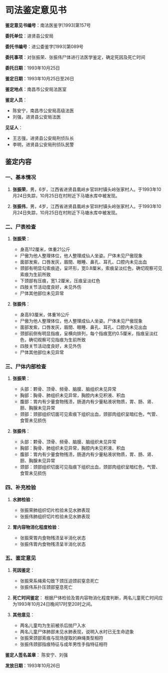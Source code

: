 # 司法鉴定意见书

**鉴定意见书编号**：南法医鉴字[1993]第157号

**委托单位**：进贤县公安局

**委托书编号**：进公委鉴字[1993]第089号

**委托事项**：对张振荣、张振伟尸体进行法医学鉴定，确定死因及死亡时间

**委托日期**：1993年10月25日

**鉴定日期**：1993年10月25日至26日

**鉴定地点**：南昌市公安局法医室

**鉴定人员**：
- 陈安宁，南昌市公安局高级法医
- 刘强，进贤县公安局法医

**见证人**：
- 王志强，进贤县公安局刑侦队长
- 李明，进贤县公安局刑侦队民警

## 鉴定内容

### 一、基本情况

1. **张振荣**，男，6岁，江西省进贤县凰岭乡官圳村镇头岭张家村人。于1993年10月24日失踪，10月25日在村附近下马塘水库中被发现。

2. **张振伟**，男，4岁，江西省进贤县凰岭乡官圳村镇头岭张家村人。于1993年10月24日失踪，10月25日在村附近下马塘水库中被发现。

### 二、尸表检查

1. **张振荣**：
   - 身高112厘米，体重21公斤
   - 尸傲为他人整理体位，他人整理成仙人坐姿。尸体未见尸傲现象
   - 面部发紫，口唇发灰，眉間、眼睡、鼻孔、耳孔、口腔内未见出血
   - 颈部有明显勾索痕迹，呈环形，宽0.8厘米，索痕呈淡红色，确切观察可见索痕为生前所致
   - 下颈部有压痕，宽1.2厘米，压痕呈淡红色
   - 四肢关节活动度良好，未见外伤
   - 尸体其他部位未见异常

2. **张振伟**：
   - 身高93厘米，体重16公斤
   - 尸傲为他人整理体位，他人整理成仙人坐姿。尸体未见尸傲现象
   - 面部发紫，口唇发灰，眉間、眼睡、鼻孔、耳孔、口腔内未见出血
   - 颈部前侧有明显指痕，呈横向排列，每个指痕宽约0.5厘米，指痕呈淡红色，确切观察可见指痕为生前所致
   - 四肢关节活动度良好，未见外伤
   - 尸体其他部位未见异常

### 三、尸体内部检查

1. **张振荣**：
   - 头部：颗骨、顶骨、频骨、脑膜、脑组织未见异常
   - 胸部：胸骨、肺组织未见异常，胸腔内未见积液、积血
   - 腹部：胃内有少量食物残渍，肠道内有少量粘液状物质，胃、肠、肾、胆、胸腺未见异常
   - 颈部：颈部组织切面可见索痕下组织出血，颈部肉组织呈暗红色，气管、食管未见损伤

2. **张振伟**：
   - 头部：颗骨、顶骨、频骨、脑膜、脑组织未见异常
   - 胸部：胸骨、肺组织未见异常，胸腔内未见积液、积血
   - 腹部：胃内有少量食物残渍，肠道内有少量粘液状物质，胃、肠、肾、胆、胸腺未见异常
   - 颈部：颈部组织切面可见指痕下组织出血，颈部肉组织呈暗红色，气管、食管未见损伤

### 四、补充检验

1. **水肺检验**：
   - 张振荣肺组织切片检验未见水肺表现
   - 张振伟肺组织切片检验未见水肺表现

2. **胃内容物消化程度检验**：
   - 张振荣胃内食物残渍呈半消化状态
   - 张振伟胃内食物残渍呈半消化状态

### 五、鉴定意见

1. **死因鉴定**：
   - 张振荣系绳索勾致下颈压迫颈前窒息死亡
   - 张振伟系扑压颈部窒息死亡

2. **死亡时间鉴定**：
   根据尸体检验及胃内容物消化程度判断，两名儿童死亡时间应为1993年10月24日晚间17时至20时之间。

3. **其他意见**：
   - 两名儿童均为生前被杀后抛尸入水
   - 两名儿童尸体肺部未见水肺表现，说明入水时已无生命迹象
   - 张振荣颈部索痕与现场提取的麻绳类型相符
   - 张振伟颈部指痕特征与成年男性手指特征相符

**鉴定人签名盖章**：
陈安宁、刘强

**发放日期**：1993年10月26日